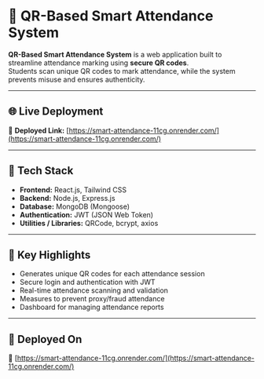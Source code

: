 # 🎯 QR-Based Smart Attendance System

**QR-Based Smart Attendance System** is a web application built to streamline attendance marking using **secure QR codes**.  
Students scan unique QR codes to mark attendance, while the system prevents misuse and ensures authenticity.

---

## 🌐 Live Deployment

🔗 **Deployed Link:** [https://smart-attendance-11cg.onrender.com/](https://smart-attendance-11cg.onrender.com/)

---

## 🧩 Tech Stack

- **Frontend:** React.js, Tailwind CSS  
- **Backend:** Node.js, Express.js  
- **Database:** MongoDB (Mongoose)  
- **Authentication:** JWT (JSON Web Token)  
- **Utilities / Libraries:** QRCode, bcrypt, axios  

---

## 🚀 Key Highlights

- Generates unique QR codes for each attendance session  
- Secure login and authentication with JWT  
- Real-time attendance scanning and validation  
- Measures to prevent proxy/fraud attendance  
- Dashboard for managing attendance reports  


---

## 🏁 Deployed On

🔗 [https://smart-attendance-11cg.onrender.com/](https://smart-attendance-11cg.onrender.com/)
